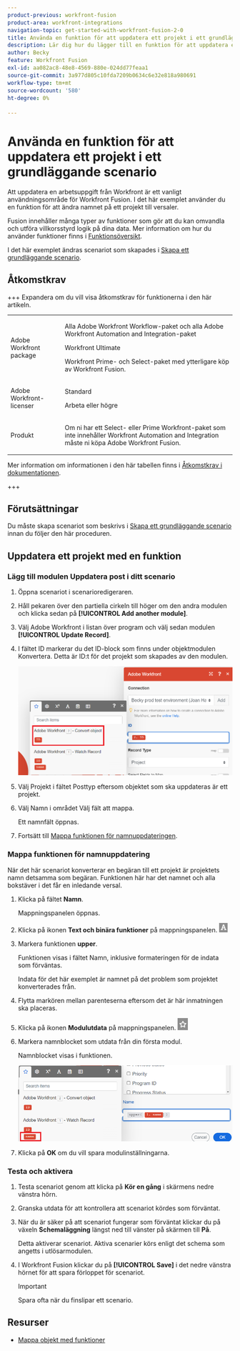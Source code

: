 ```yaml
---
product-previous: workfront-fusion
product-area: workfront-integrations
navigation-topic: get-started-with-workfront-fusion-2-0
title: Använda en funktion för att uppdatera ett projekt i ett grundläggande scenario
description: Lär dig hur du lägger till en funktion för att uppdatera en arbetsuppgift i Workfront.
author: Becky
feature: Workfront Fusion
exl-id: aa082ac8-48e8-4569-880e-024dd77feaa1
source-git-commit: 3a977d805c10fda7209b0634c6e32e818a980691
workflow-type: tm+mt
source-wordcount: '580'
ht-degree: 0%

---
```


# Använda en funktion för att uppdatera ett projekt i ett grundläggande scenario

Att uppdatera en arbetsuppgift från Workfront är ett vanligt användningsområde för Workfront Fusion. I det här exemplet använder du en funktion för att ändra namnet på ett projekt till versaler.

Fusion innehåller många typer av funktioner som gör att du kan omvandla och utföra villkorsstyrd logik på dina data. Mer information om hur du använder funktioner finns i [Funktionsöversikt](/help/workfront-fusion/get-started-with-fusion/understand-fusion/function-overview.md).

I det här exemplet ändras scenariot som skapades i [Skapa ett grundläggande scenario](/help/workfront-fusion/build-practice-scenarios/create-basic-scenario.md).

## Åtkomstkrav

+++ Expandera om du vill visa åtkomstkrav för funktionerna i den här artikeln.

<table style="table-layout:auto">
 <col> 
 <col> 
 <tbody> 
  <tr> 
   <td role="rowheader">Adobe Workfront package</td> 
   <td> <p>Alla Adobe Workfront Workflow-paket och alla Adobe Workfront Automation and Integration-paket</p><p>Workfront Ultimate</p><p>Workfront Prime- och Select-paket med ytterligare köp av Workfront Fusion.</p> </td> 
  </tr> 
  <tr data-mc-conditions=""> 
   <td role="rowheader">Adobe Workfront-licenser</td> 
   <td> <p>Standard</p><p>Arbeta eller högre</p> </td> 
  </tr> 
  <tr> 
   <td role="rowheader">Produkt</td> 
   <td>
   <p>Om ni har ett Select- eller Prime Workfront-paket som inte innehåller Workfront Automation and Integration måste ni köpa Adobe Workfront Fusion.</li></ul>
   </td> 
  </tr>
 </tbody> 
</table>

Mer information om informationen i den här tabellen finns i [Åtkomstkrav i dokumentationen](/help/workfront-fusion/references/licenses-and-roles/access-level-requirements-in-documentation.md).

+++

## Förutsättningar

Du måste skapa scenariot som beskrivs i [Skapa ett grundläggande scenario](/help/workfront-fusion/build-practice-scenarios/create-basic-scenario.md) innan du följer den här proceduren.

## Uppdatera ett projekt med en funktion

### Lägg till modulen Uppdatera post i ditt scenario

1. Öppna scenariot i scenarioredigeraren.
1. Håll pekaren över den partiella cirkeln till höger om den andra modulen och klicka sedan på **[!UICONTROL Add another module]**.
1. Välj Adobe Workfront i listan över program och välj sedan modulen **[!UICONTROL Update Record]**.
1. I fältet ID markerar du det ID-block som finns under objektmodulen Konvertera. Detta är ID:t för det projekt som skapades av den modulen.

   ![ID från Konvertera objekt](assets/id-convert-object.png)

1. Välj Projekt i fältet Posttyp eftersom objektet som ska uppdateras är ett projekt.
1. Välj Namn i området Välj fält att mappa.

   Ett namnfält öppnas.
1. Fortsätt till [Mappa funktionen för namnuppdateringen](#map-the-function-for-the-name-update).

### Mappa funktionen för namnuppdatering

När det här scenariot konverterar en begäran till ett projekt är projektets namn detsamma som begäran. Funktionen här har det namnet och alla bokstäver i det får en inledande versal.

1. Klicka på fältet **Namn**.

   Mappningspanelen öppnas.
1. Klicka på ikonen **Text och binära funktioner** på mappningspanelen. ![Ikon för textfunktioner](assets/toolbar-icon-text&binary-functions.png)
1. Markera funktionen **upper**.

   Funktionen visas i fältet Namn, inklusive formateringen för de indata som förväntas.

   Indata för det här exemplet är namnet på det problem som projektet konverterades från.

1. Flytta markören mellan parenteserna eftersom det är här inmatningen ska placeras.
1. Klicka på ikonen **Modulutdata** på mappningspanelen. ![Ikon för modulutdata](assets/toolbar-icon-functions-you-map-from-other-modules.png)
1. Markera namnblocket som utdata från din första modul.

   Namnblocket visas i funktionen.

   ![Namnblock i funktion](assets/map-name.png)

1. Klicka på **OK** om du vill spara modulinställningarna.

### Testa och aktivera

1. Testa scenariot genom att klicka på **Kör en gång** i skärmens nedre vänstra hörn.
1. Granska utdata för att kontrollera att scenariot kördes som förväntat.
1. När du är säker på att scenariot fungerar som förväntat klickar du på växeln **Schemaläggning** längst ned till vänster på skärmen till **På**.

   Detta aktiverar scenariot. Aktiva scenarier körs enligt det schema som angetts i utlösarmodulen.
1. I Workfront Fusion klickar du på **[!UICONTROL Save]** i det nedre vänstra hörnet för att spara förloppet för scenariot.

   >[!IMPORTANT]
   >
   >Spara ofta när du finslipar ett scenario.

## Resurser

* [Mappa objekt med funktioner](/help//workfront-fusion/create-scenarios/map-data/map-using-functions.md)
